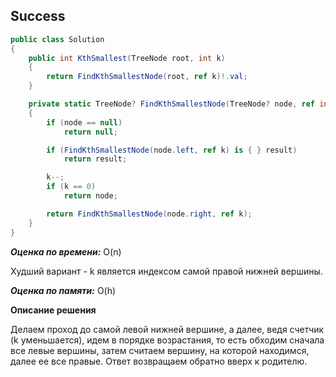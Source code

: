 ## Success

```csharp
public class Solution
{
    public int KthSmallest(TreeNode root, int k)
    {
        return FindKthSmallestNode(root, ref k)!.val;
    }

    private static TreeNode? FindKthSmallestNode(TreeNode? node, ref int k)
    {
        if (node == null)
            return null;

        if (FindKthSmallestNode(node.left, ref k) is { } result)
            return result;

        k--;
        if (k == 0)
            return node;

        return FindKthSmallestNode(node.right, ref k);
    }
}
```

***Оценка по времени:*** O(n)

Худший вариант - k является индексом самой правой нижней вершины.

***Оценка по памяти:*** O(h)

**Описание решения**

Делаем проход до самой левой нижней вершине, а далее, ведя счетчик (k уменьшается), идем в порядке возрастания, то есть обходим сначала все левые вершины, затем считаем вершину, на которой находимся, далее ее все правые. Ответ возвращаем обратно вверх к родителю.